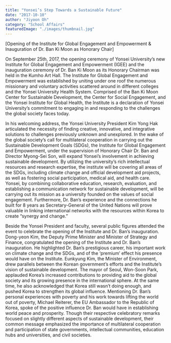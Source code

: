 ```yaml
---
title: "Yonsei’s Step Towards a Sustainable Future"
date: "2017-10-10"
author: "Jiyoon Oh"
category: "School Affairs"
featuredImage: "./images/thumbnail.jpg"
---
```


\[Opening of the Institute for Global Engagement and Empowerment & Inauguration of Dr. Ban Ki Moon as Honorary Chair\]

On September 25th, 2017, the opening ceremony of Yonsei University’s new Institute for Global Engagement and Empowerment (IGEE) and the inauguration ceremony of Dr. Ban Ki Moon as its Honorary Chairman was held in the Kumho Art Hall. The Institute for Global Engagement and Empowerment was established by uniting under one roof the numerous missionary and voluntary activities scattered around in different colleges and the Yonsei University Health System. Comprised of the Ban Ki Moon Center for Sustainable Development, the Center for Social Engagement, and the Yonsei Institute for Global Health, the Institute is a declaration of Yonsei University’s commitment to engaging in and responding to the challenges the global society faces today.

In his welcoming address, the Yonsei University President Kim Yong Hak articulated the necessity of finding creative, innovative, and integrative solutions to challenges previously unknown and unexplored. In the wake of the global society’s call for multilateral cooperation in carrying out the Sustainable Development Goals (SDGs), the Institute for Global Engagement and Empowerment, under the supervision of Honorary Chair Dr. Ban and Director Myong-Sei Son, will expand Yonsei’s involvement in achieving sustainable development. By utilizing the university’s rich intellectual resources and research expertise, the institute will be covering all areas of the SDGs, including climate change and official development aid projects, as well as fostering social participation, medical aid, and health care. Yonsei, by combining collaborative education, research, evaluation, and establishing a communication network for sustainable development, will be carrying out its mission as a university founded on the values of social engagement. Furthermore, Dr. Ban’s experience and the connections he built for 8 years as Secretary-General of the United Nations will prove valuable in linking international networks with the resources within Korea to create “synergy and change.”

Beside the Yonsei President and faculty, several public figures attended the event to celebrate the opening of the Institute and Dr. Ban’s inauguration. Dong-yeon Kim, the Deputy Prime Minister and Minister of Strategy and Finance, congratulated the opening of the Institute and Dr. Ban’s inauguration. He highlighted Dr. Ban’s prestigious career, his important work on climate change and the SDGs, and of the ‘premium’ effect his presence would have on the Institute. Eunkyung Kim, the Minister of Environment, drew parallels between the Korean government’s efforts and the Institute’s vision of sustainable development. The mayor of Seoul, Won-Soon Park, applauded Korea’s increased contributions to providing aid to the global society and its growing presence in the international sphere. At the same time, he also acknowledged that Korea still wasn’t doing enough, and pushed Korea to strengthen its global influence. Mentioning Dr. Ban’s personal experiences with poverty and his work towards lifting the world out of poverty, Michael Reiterer, the EU Ambassador to the Republic of Korea, spoke of the positive influence Dr. Ban would have in establishing world peace and prosperity. Though their respective celebratory remarks focused on slightly different aspects of sustainable development, their common message emphasized the importance of multilateral cooperation and participation of state governments, intellectual communities, education hubs and universities, and civil societies.
